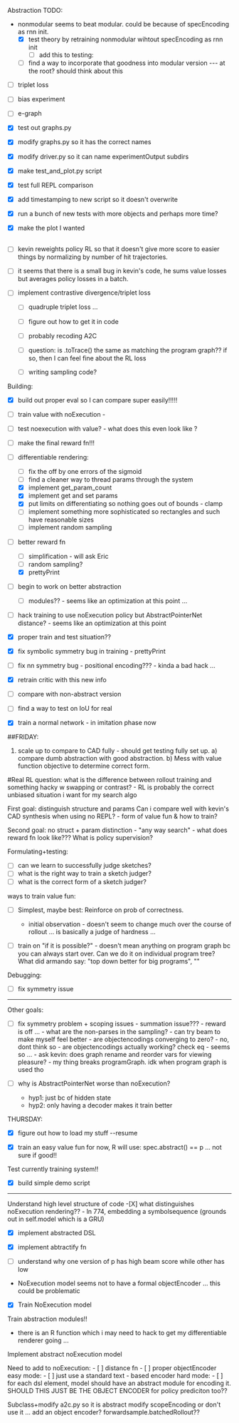 Abstraction TODO:


- nonmodular seems to beat modular. could be because of specEncoding as rnn init.
	- [X] test theory by retraining nonmodular wihtout specEncoding as rnn init
		- [ ] add this to testing:
	- [ ] find a way to incorporate that goodness into modular version --- at the root? should think about this

- [ ] triplet loss
- [ ] bias experiment
- [ ] e-graph


- [X] test out graphs.py
- [X] modify graphs.py so it has the correct names
- [X] modify driver.py so it can name experimentOutput subdirs
- [X] make test_and_plot.py script 
- [X] test full REPL comparison
- [X] add timestamping to new script so it doesn't overwrite
- [X] run a bunch of new tests with more objects and perhaps more time?
- [X] make the plot I wanted








##
- [ ] kevin reweights policy RL so that it doesn't give more score to easier things by normalizing by number of hit trajectories.
- [ ] it seems that there is a small bug in kevin's code, he sums value losses but averages policy losses in a batch.


- [ ] implement contrastive divergence/triplet loss
	- [ ] quadruple triplet loss ...
	- [ ] figure out how to get it in code
	- [ ] probably recoding A2C
	- [ ] question: is .toTrace() the same as matching the program graph?? if so, then I can feel fine about the RL loss


	- [ ] writing sampling code?

Building:
- [X] build out proper eval so I can compare super easily!!!!!

- [ ] train value with noExecution - 
- [ ] test noexecution with value? - what does this even look like ?

- [ ] make the final reward fn!!!

- [ ] differentiable rendering:
	- [ ] fix the off by one errors of the sigmoid
	- [ ] find a cleaner way to thread params through the system
	- [X] implement get_param_count
	- [X] implement get and set params
	- [X] put limits on differentiating so nothing goes out of bounds - clamp
	- [ ] implement something more sophisticated so rectangles and such have reasonable sizes
	- [ ] implement random sampling

- [ ] better reward fn
	- [ ] simplification - will ask Eric
	- [ ] random sampling?
	- [X] prettyPrint

- [ ] begin to work on better abstraction
	- [ ] modules?? - seems like an optimization at this point ...

- [ ] hack training to use noExecution policy but AbstractPointerNet distance? - seems like an optimization at this point

- [X] proper train and test situation??

- [X] fix symbolic symmetry bug in training - prettyPrint
- [ ] fix nn symmetry bug - positional encoding??? - kinda a bad hack ...

- [X] retrain critic with this new info

- [ ] compare with non-abstract version
- [ ] find a way to test on IoU for real

- [X] train a normal network - in imitation phase now


##FRIDAY:

1) scale up to compare to CAD fully - should get testing fully set up.
	a) compare dumb abstraction with good abstraction.
	b) Mess with value function objective to determine correct form.


#Real RL question: what is the difference between rollout training and something hacky w swapping or contrast?
	- RL is probably the correct unbiased situation i want for my search algo


First goal: distinguish structure and params
	Can i compare well with kevin's CAD synthesis when using no REPL?
	- 	form of value fun & how to train?

Second goal: no struct + param distinction 
	- "any way search"
	- what does reward fn look like??? What is policy supervision?


Formulating+testing:
- [ ] can we learn to successfully judge sketches?
- [ ] what is the right way to train a sketch judger?
- [ ] what is the correct form of a sketch judger?

ways to train value fun:
- [ ] Simplest, maybe best: Reinforce on prob of correctness. 
	- initial observation - doesn't seem to change much over the course of rollout ... is basically a judge of hardness ...
- [ ] train on "if it is possible?" - doesn't mean anything on program graph bc you can always start over. Can we do it on individual program tree?
	What did armando say: "top down better for big programs", ""


Debugging:
- [ ] fix symmetry issue



***
Other goals:

- [ ] fix symmetry problem + scoping issues
		- summation issue???
		- reward is off ... 
		- what are the non-parses in the sampling?
		- can try beam to make myself feel better
		- are objectencodings converging to zero? - no, dont think so
		- are objectencodings actually working? check eq - seems so ... 
		- ask kevin: does graph rename and reorder vars for viewing pleasure?
		- my thing breaks programGraph. idk when program graph is used tho

- [ ] why is AbstractPointerNet worse than noExecution?
	- hyp1: just bc of hidden state
	- hyp2: only having a decoder makes it train better



THURSDAY:
- [X] figure out how to load my stuff --resume
- [X] train an easy value fun
	for now, R will use:
	spec.abstract() == p ... not sure if good!!


Test currently training system!!
- [X] build simple demo script


********
Understand high level structure of code
	-[X] what distinguishes noExecution rendering?? - ln 774, embedding a symbolsequence (grounds out in self.model which is a GRU)

- [X] implement abstracted DSL

- [X] implement abtractify fn

- [ ] understand why one version of p has high beam score while other has low

- NoExecution model seems not to have a formal objectEncoder ... this could be problematic
- [X] Train NoExecution model

Train abstraction modules!!
- there is an R function which i may need to hack to get my differentiable renderer going ... 

Implement abstract noExecution model

Need to add to noExecution:
	- [ ] distance fn
	- [ ] proper objectEncoder
		easy mode:
		- [ ] just use a standard text - based encoder
		hard mode:
		- [ ] for each dsl element, model should have an abstract module for encoding it. SHOULD THIS JUST BE THE OBJECT ENCODER for policy prediciton too??


Subclass+modify a2c.py so it is abstract
	modify scopeEncoding or don't use it ...
	add an object encoder?
	forwardsample.batchedRollout??






